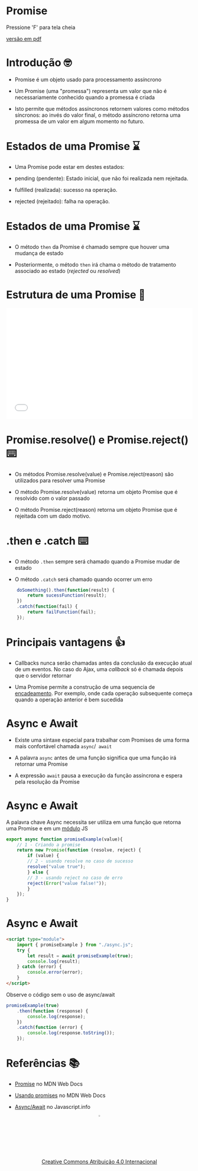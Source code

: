 <!-- .slide:  data-background-opacity="0.1" data-background-image="https://miro.medium.com/max/1800/1*6ahbWjp_g9hqhaTDSJOL1Q.png" data-transition="convex"  -->
# Promise
<!-- .element: style="margin-bottom:100px; font-size: 50px; color:white; font-family: Marker Felt;" -->

Pressione 'F' para tela cheia
<!-- .element: style="font-size: small; color:white;" -->

[versão em pdf](?print-pdf)
<!-- .element: style="font-size: small;" -->


<!-- .slide: data-background="#4AA791" data-transition="convex"  -->
# Introdução 🤓
<!-- .element: style="margin-bottom:50px; font-size: 40px; font-family: Marker Felt; color:#2B2625" -->

* Promise é um objeto usado para processamento assíncrono
<!-- .element: style="margin-bottom:50px; font-size: 23px; font-family: arial; color:#F5F5F5" -->

* Um Promise (uma "promessa") representa um valor que não é necessariamente conhecido quando a promessa é criada
<!-- .element: style="margin-bottom:50px; font-size: 23px; font-family: arial; color:#F5F5F5" -->

* Isto permite que métodos assíncronos retornem valores como métodos síncronos: ao invés do valor final, o método assíncrono retorna uma promessa de um valor em algum momento no futuro.
<!-- .element: style="margin-bottom:50px; font-size: 23px; font-family: arial; color:#F5F5F5" -->


<!-- .slide: data-background="#4AA791" data-transition="convex"  -->
# Estados de uma Promise ⌛
<!-- .element: style="margin-bottom:50px; font-size: 40px; font-family: Marker Felt; color:#2B2625" -->

* Uma Promise pode estar em destes estados:
<!-- .element: style="margin-bottom:50px; font-size: 23px; font-family: arial; color:#F5F5F5" -->

  * pending (pendente): Estado inicial, que não foi realizada nem rejeitada.
  <!-- .element: style="margin-bottom:50px; font-size: 23px; font-family: arial; color:#F5F5F5" -->

  * fulfilled (realizada): sucesso na operação.
  <!-- .element: style="margin-bottom:50px; font-size: 23px; font-family: arial; color:#F5F5F5" -->

  * rejected (rejeitado):  falha na operação.
  <!-- .element: style="margin-bottom:50px; font-size: 23px; font-family: arial; color:#F5F5F5" -->


<!-- .slide: data-background="#4AA791" data-transition="convex"  -->
# Estados de uma Promise ⌛
<!-- .element: style="margin-bottom:50px; font-size: 40px; font-family: Marker Felt; color:#2B2625" -->

* O método `then` da Promise é chamado sempre que houver uma mudança de estado
<!-- .element: style="margin-bottom:50px; font-size: 23px; font-family: arial; color:#F5F5F5" -->

* Posteriormente, o método `then` irá chama o método de tratamento associado ao estado (*rejected* ou *resolved*)
<!-- .element: style="margin-bottom:50px; font-size: 23px; font-family: arial; color:#F5F5F5" -->


<!-- .slide: data-background="#4AA791" data-transition="convex"  -->
# Estrutura de uma Promise 🚀
<!-- .element: style="margin-bottom:50px; font-size: 40px; font-family: Marker Felt; color:#2B2625" -->

<iframe width="100%" height="300" src="//jsfiddle.net/prestesmachado/jzmtavw6/19/embedded/js/dark/" allowfullscreen="allowfullscreen" allowpaymentrequest frameborder="0"></iframe>


<!-- .slide: data-background="#4AA791" data-transition="convex"  -->
# Promise.resolve() e Promise.reject() ⌨️
<!-- .element: style="margin-bottom:50px; font-size: 40px; font-family: Marker Felt; color:#2B2625" -->

* Os métodos Promise.resolve(value) e Promise.reject(reason) são utilizados para resolver uma Promise
<!-- .element: style="margin-bottom:50px; font-size: 23px; font-family: arial; color:#F5F5F5" -->

* O método Promise.resolve(value) retorna um objeto Promise que é resolvido com o valor passado
<!-- .element: style="margin-bottom:50px; font-size: 23px; font-family: arial; color:#F5F5F5" -->

* O método Promise.reject(reason) retorna um objeto Promise que é rejeitada com um dado motivo.
<!-- .element: style="margin-bottom:50px; font-size: 23px; font-family: arial; color:#F5F5F5" -->


<!-- .slide: data-background="#4AA791" data-transition="convex"  -->
# .then e .catch ⌨️
<!-- .element: style="margin-bottom:50px; font-size: 40px; font-family: Marker Felt; color:#2B2625" -->

* O método `.then` sempre será chamado quando a Promise mudar de estado
<!-- .element: style="margin-bottom:50px; font-size: 23px; font-family: arial; color:#F5F5F5" -->

* O método `.catch` será chamado quando ocorrer um erro
<!-- .element: style="margin-bottom:50px; font-size: 23px; font-family: arial; color:#F5F5F5" -->

```javascript
    doSomething().then(function(result) {
        return sucessFunction(result);
    })
    .catch(function(fail) {
        return failFunction(fail);
    });
```
<!-- .element: style="margin-bottom:50px; font-size: 16px; font-family: arial; color:black; background-color: #F2FAF3;" -->


<!-- .slide: data-background="#4AA791" data-transition="convex"  -->
# Principais vantagens 👍
<!-- .element: style="margin-bottom:50px; font-size: 40px; font-family: Marker Felt; color:#2B2625" -->

* Callbacks nunca serão chamadas antes da conclusão da execução atual de um eventos. No caso do Ajax, uma *callback* só é chamada depois que o servidor retornar
<!-- .element: style="margin-bottom:70px; font-size: 25px; font-family: arial; color:#F5F5F5" -->

* Uma Promise permite a construção de uma sequencia de [encadeamento](https://developer.mozilla.org/pt-BR/docs/Web/JavaScript/Guide/Using_promises#encadeamento). Por exemplo, onde cada operação subsequente começa quando a operação anterior é bem sucedida
<!-- .element: style="margin-bottom:70px; font-size: 25px; font-family: arial; color:#F5F5F5" -->


<!-- .slide: data-background="#4AA791" data-transition="convex"  -->
# Async e Await
<!-- .element: style="margin-bottom:50px; font-size: 40px; font-family: Marker Felt; color:#2B2625" -->

* Existe uma sintaxe especial para trabalhar com Promises de uma forma mais confortável chamada `async`/` await`
<!-- .element: style="margin-bottom:70px; font-size: 25px; font-family: arial; color:#F5F5F5" -->

* A palavra `async` antes de uma função significa que uma função irá retornar uma Promise
<!-- .element: style="margin-bottom:70px; font-size: 25px; font-family: arial; color:#F5F5F5" -->

* A expressão `await` pausa a execução da função assíncrona e espera pela resolução da Promise
<!-- .element: style="margin-bottom:70px; font-size: 25px; font-family: arial; color:#F5F5F5" -->


<!-- .slide: data-background="#4AA791" data-transition="convex"  -->
# Async e Await
<!-- .element: style="margin-bottom:50px; font-size: 40px; font-family: Marker Felt; color:#2B2625" -->

A palavra chave Async necessita ser utiliza em uma função que retorna uma Promise e em um [módulo](https://javascript.info/modules-intro) JS
<!-- .element: style="margin-bottom:30px; font-size: 23px; font-family: arial; color:#F5F5F5" -->

```js
export async function promiseExample(value){
    // 1 - Criando a promise
    return new Promise(function (resolve, reject) {
        if (value) {
        // 2 - usando resolve no caso de sucesso
        resolve("value true");
        } else {
        // 3 - usando reject no caso de erro
        reject(Error("value false!"));
        }
    });
}
```
<!-- .element: style="margin-bottom:50px; font-size: 16px; font-family: arial; color:black; background-color: #F2FAF3;" -->


<!-- .slide: data-background="#4AA791" data-transition="convex"  -->
# Async e Await
<!-- .element: style="margin-bottom:50px; font-size: 40px; font-family: Marker Felt; color:#2B2625" -->

```html
<script type="module">
    import { promiseExample } from "./async.js";
    try {
        let result = await promiseExample(true);
        console.log(result);
    } catch (error) {
        console.error(error);
    }
</script>
```
<!-- .element: style="margin-bottom:50px; font-size: 16px; font-family: arial; color:black; background-color: #F2FAF3;" -->

Observe o código sem o uso de async/await
<!-- .element: style="margin-bottom:30px; font-size: 20px; font-family: arial; color:#F5F5F5" -->

```js
promiseExample(true)
    .then(function (response) {
        console.log(response);
    })
    .catch(function (error) {
        console.log(response.toString());
    });
```
<!-- .element: style="margin-bottom:50px; font-size: 16px; font-family: arial; color:black; background-color: #F2FAF3;" -->


<!-- .slide:  data-background-opacity="0.1" data-background-image="https://miro.medium.com/max/1800/1*6ahbWjp_g9hqhaTDSJOL1Q.png" data-transition="convex"  -->
# Referências 📚
<!-- .element: style="margin-bottom:50px; font-size: 50px; color:2B2625; font-family: Marker Felt;" -->

* [Promise](https://developer.mozilla.org/pt-BR/docs/Web/JavaScript/Reference/Global_Objects/Promise) no MDN Web Docs
<!-- .element: style="margin-bottom:40px; font-size: 20px; color:white; font-family: arial;" -->

* [Usando promises](https://developer.mozilla.org/pt-BR/docs/Web/JavaScript/Guide/Using_promises) no MDN Web Docs
<!-- .element: style="margin-bottom:40px; font-size: 20px; color:white; font-family: arial;" -->

* [Async/Await](https://javascript.info/async-await) no Javascript.info
<!-- .element: style="margin-bottom:40px; font-size: 20px; color:white; font-family: arial;" -->

<center>
<a href="https://rpmhub.dev" target="blanck"><img src="../../imgs/logo.png" alt="Rodrigo Prestes Machado" width="3%" height="3%" border=0 style="border:0; text-decoration:none; outline:none"></a><br/>
<a rel="license" href="http://creativecommons.org/licenses/by/4.0/">Creative Commons Atribuição 4.0 Internacional</a>
<!-- .element: style="margin-bottom:40px; font-size: 14px; color:white; font-family: arial;" -->
